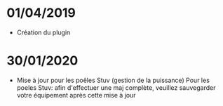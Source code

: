 # 01/04/2019

- Création du plugin

# 30/01/2020
- Mise à jour pour les poêles Stuv (gestion de la puissance)
Pour les poeles Stuv: afin d'effectuer une maj complète, veuillez sauvegarder votre équipement après cette mise à jour

